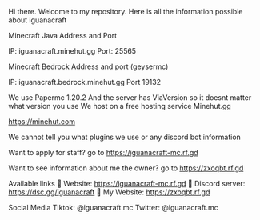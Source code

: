 Hi there. Welcome to my repository. Here is all the information possible about iguanacraft

Minecraft Java Address and Port

IP: iguanacraft.minehut.gg 
Port: 25565

Minecraft Bedrock Address and port (geysermc)

IP: iguanacraft.bedrock.minehut.gg
Port 19132

We use Papermc 1.20.2 And the server has ViaVersion so it doesnt matter what version you use
We host on a free hosting service Minehut.gg

https://minehut.com

We cannot tell you what plugins we use or any discord bot information

Want to apply for staff? go to https://iguanacraft-mc.rf.gd

Want to see information about me the owner? go to https://zxoqbt.rf.gd

Available links
🔗 Website: https://iguanacraft-mc.rf.gd
🔗 Discord server: https://dsc.gg/iguanacraft
🔗 My Website: https://zxoqbt.rf.gd

Social Media 
Tiktok: @iguanacraft.mc
Twitter: @iguanacraft.mc
